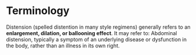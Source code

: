 # Terminology
Distension (spelled distention in many style regimens) generally refers to an **enlargement, dilation, or ballooning effect**. It may refer to: Abdominal distension, typically a symptom of an underlying disease or dysfunction in the body, rather than an illness in its own right.